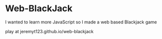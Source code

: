 # Web-BlackJack
I wanted to learn more JavaScript so I made a web based Blackjack game


play at jeremyt123.github.io/web-blackjack
